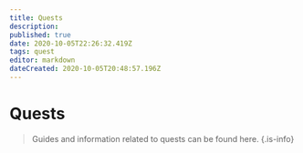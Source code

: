 ```yaml
---
title: Quests
description: 
published: true
date: 2020-10-05T22:26:32.419Z
tags: quest
editor: markdown
dateCreated: 2020-10-05T20:48:57.196Z
---
```


# Quests

> Guides and information related to quests can be found here.
{.is-info}
